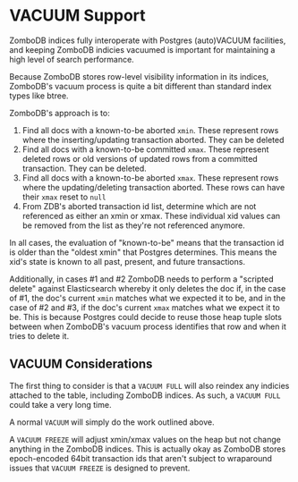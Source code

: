 # VACUUM Support

ZomboDB indices fully interoperate with Postgres (auto)VACUUM facilities, and keeping ZomboDB indicies vacuumed is
important for maintaining a high level of search performance.

Because ZomboDB stores row-level visibility information in its indices, ZomboDB's vacuum process is quite a bit
different than standard index types like btree.

ZomboDB's approach is to:

1. Find all docs with a known-to-be aborted `xmin`. These represent rows where the inserting/updating transaction
   aborted. They can be deleted
1. Find all docs with a known-to-be committed `xmax`. These represent deleted rows or old versions of updated rows from
   a committed transaction. They can be deleted.
1. Find all docs with a known-to-be aborted `xmax`. These represent rows where the updating/deleting transaction
   aborted. These rows can have their `xmax` reset to `null`
1. From ZDB's aborted transaction id list, determine which are not referenced as either an xmin or xmax. These
   individual xid values can be removed from the list as they're not referenced anymore.

In all cases, the evaluation of "known-to-be" means that the transaction id is older than the "oldest xmin" that
Postgres determines. This means the xid's state is known to all past, present, and future transactions.

Additionally, in cases #1 and #2 ZomboDB needs to perform a "scripted delete" against Elasticsearch whereby it only
deletes the doc if, in the case of #1, the doc's current `xmin` matches what we expected it to be, and in the case of #2
and #3, if the doc's current `xmax` matches what we expect it to be. This is because Postgres could decide to reuse
those heap tuple slots between when ZomboDB's vacuum process identifies that row and when it tries to delete it.

## VACUUM Considerations

The first thing to consider is that a `VACUUM FULL` will also reindex any indicies attached to the table, including
ZomboDB indices. As such, a `VACUUM FULL` could take a very long time.

A normal `VACUUM` will simply do the work outlined above.

A `VACUUM FREEZE` will adjust xmin/xmax values on the heap but not change anything in the ZomboDB indices. This is
actually okay as ZomboDB stores epoch-encoded 64bit transaction ids that aren't subject to wraparound issues that
`VACUUM FREEZE` is designed to prevent.
